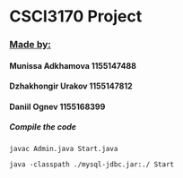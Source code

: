 # CSCI3170 Project

<h3><ins>Made by:</ins></h3>

#### Munissa Adkhamova 1155147488
#### Dzhakhongir Urakov 1155147812
#### Daniil Ognev 1155168399

##### Compile the code
<pre><code>javac Admin.java Start.java</code></pre>
<pre><code>java -classpath ./mysql-jdbc.jar:./ Start</code></pre>